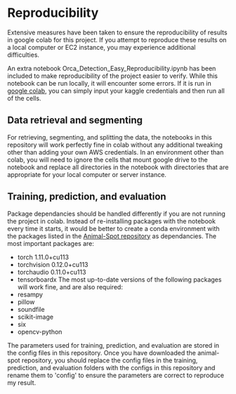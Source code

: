 # Reproducibility
Extensive measures have been taken to ensure the reproducibility of results in google colab for this project. If you attempt to reproduce these results on a local computer or EC2 instance, you may experience additional difficulties.

An extra notebook Orca_Detection_Easy_Reproducibility.ipynb has been included to make reproducibility of the project easier to verify. While this notebook can be run locally, it will encounter some errors. If it is run in [google colab](https://colab.research.google.com/drive/1CXfPAcJs8CZ6E-M_ryOL4IIlaz2HLbOl?usp=sharing), you can simply input your kaggle credentials and then run all of the cells.

## Data retrieval and segmenting
For retrieving, segmenting, and splitting the data, the notebooks in this repository will work perfectly fine in colab without any additional tweaking other than adding your own AWS credentials. In an environment other than colab, you will need to ignore the cells that mount google drive to the notebook and replace all directories in the notebook with directories that are appropriate for your local computer or server instance.

## Training, prediction, and evaluation
Package dependancies should be handled differently if you are not running the project in colab. Instead of re-installing packages with the notebook every time it starts, it would be better to create a conda environment with the packages listed in the [Animal-Spot repository](https://github.com/ChristianBergler/ANIMAL-SPOT) as dependancies. The most important packages are:
- torch 1.11.0+cu113
- torchvision 0.12.0+cu113
- torchaudio 0.11.0+cu113
- tensorboardx
The most up-to-date versions of the following packages will work fine, and are also required:
- resampy
- pillow
- soundfile
- scikit-image
- six
- opencv-python

The parameters used for training, prediction, and evaluation are stored in the config files in this repository. Once you have downloaded the animal-spot repository, you should replace the config files in the training, prediction, and evaluation folders with the configs in this repository and rename them to 'config' to ensure the parameters are correct to reproduce my result.